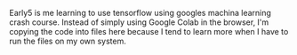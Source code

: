 Early5 is me learning to use tensorflow using googles machina learning crash course.
Instead of simply using Google Colab in the browser, I'm copying the code into files here because I tend to learn more when I have to run the files on my own system.